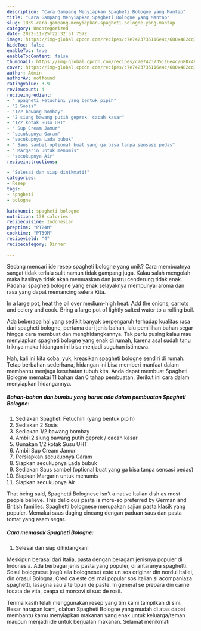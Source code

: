 ```yaml
---
description: "Cara Gampang Menyiapkan Spagheti Bologne yang Mantap"
title: "Cara Gampang Menyiapkan Spagheti Bologne yang Mantap"
slug: 1839-cara-gampang-menyiapkan-spagheti-bologne-yang-mantap
category: Uncategorized
date: 2022-11-25T22:32:51.757Z
image: https://img-global.cpcdn.com/recipes/c7e7423735116e4c/680x482cq70/spagheti-bologne-foto-resep-utama.jpg
hideToc: false
enableToc: true
enableTocContent: false
thumbnail: https://img-global.cpcdn.com/recipes/c7e7423735116e4c/680x482cq70/spagheti-bologne-foto-resep-utama.jpg
cover: https://img-global.cpcdn.com/recipes/c7e7423735116e4c/680x482cq70/spagheti-bologne-foto-resep-utama.jpg
author: Admin
authorAv: notfound
ratingvalue: 3.9
reviewcount: 4
recipeingredient:
- " Spagheti Fetuchini yang bentuk pipih"
- "2 Sosis"
- "1/2 bawang bombay"
- "2 siung bawang putih geprek  cacah kasar"
- "1/2 kotak Susu UHT"
- " Sup Cream Jamur"
- "secukupnya Garam"
- "secukupnya Lada bubuk"
- " Saus sambel optional buat yang ga bisa tanpa sensasi pedas"
- " Margarin untuk menumis"
- "secukupnya Air"
recipeinstructions:

- "Selesai dan siap dinikmati!"
categories:
- Resep
tags:
- spagheti
- bologne

katakunci: spagheti bologne 
nutrition: 138 calories
recipecuisine: Indonesian
preptime: "PT24M"
cooktime: "PT39M"
recipeyield: "4"
recipecategory: Dinner

---
```





Sedang mencari ide resep spagheti bologne yang unik? Cara membuatnya sangat tidak terlalu sulit namun tidak gampang juga. Kalau salah mengolah maka hasilnya tidak akan memuaskan dan justru cenderung tidak enak. Padahal spagheti bologne yang enak selayaknya mempunyai aroma dan rasa yang dapat memancing selera Kita.





In a large pot, heat the oil over medium-high heat. Add the onions, carrots and celery and cook. Bring a large pot of lightly salted water to a rolling boil.

Ada beberapa hal yang sedikit banyak berpengaruh terhadap kualitas rasa dari spagheti bologne, pertama dari jenis bahan, lalu pemilihan bahan segar hingga cara membuat dan menghidangkannya. Tak perlu pusing kalau mau menyiapkan spagheti bologne yang enak di rumah, karena asal sudah tahu triknya maka hidangan ini bisa menjadi suguhan istimewa.






Nah, kali ini kita coba, yuk, kreasikan spagheti bologne sendiri di rumah. Tetap berbahan sederhana, hidangan ini bisa memberi manfaat dalam membantu menjaga kesehatan tubuh kita. Anda dapat membuat Spagheti Bologne memakai 11 bahan dan 0 tahap pembuatan. Berikut ini cara dalam menyiapkan hidangannya.

<!--inarticleads1-->

##### Bahan-bahan dan bumbu yang harus ada dalam pembuatan Spagheti Bologne:

1. Sediakan  Spagheti Fetuchini (yang bentuk pipih)
1. Sediakan 2 Sosis
1. Sediakan 1/2 bawang bombay
1. Ambil 2 siung bawang putih geprek / cacah kasar
1. Gunakan 1/2 kotak Susu UHT
1. Ambil  Sup Cream Jamur
1. Persiapkan secukupnya Garam
1. Siapkan secukupnya Lada bubuk
1. Sediakan  Saus sambel (optional buat yang ga bisa tanpa sensasi pedas)
1. Siapkan  Margarin untuk menumis
1. Siapkan secukupnya Air


That being said, Spaghetti Bolognese isn&#39;t a native Italian dish as most people believe. This delicious pasta is more-so preferred by German and British families. Spaghetti bolognese merupakan sajian pasta klasik yang populer. Memakai saus daging cincang dengan paduan saus dan pasta tomat yang asam segar. 

<!--inarticleads2-->

##### Cara memasak Spagheti Bologne:


1. Selesai dan siap dihidangkan!

Meskipun berasal dari Italia, pasta dengan beragam jenisnya populer di Indonesia. Ada berbagai jenis pasta yang populer, di antaranya spaghetti. Sosul bolognese (ragù alla bolognese) este un sos originar din nordul Italiei, din orasul Bologna. Cred ca este cel mai popular sos italian si acompaniaza spaghetti, lasagna sau alte tipuri de paste. In general se prepara din carne tocata de vita, ceapa si morcovi si suc de rosii. 

Terima kasih telah menggunakan resep yang tim kami tampilkan di sini. Besar harapan kami, olahan Spagheti Bologne yang mudah di atas dapat membantu kamu menyiapkan makanan yang enak untuk keluarga/teman maupun menjadi ide untuk berjualan makanan. Selamat menikmati
